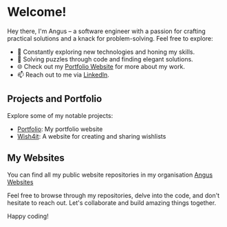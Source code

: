 # Welcome!

Hey there, I'm Angus – a software engineer with a passion for crafting practical solutions and a knack for problem-solving. Feel free to explore:

- 🚀 Constantly exploring new technologies and honing my skills.
- 🧩 Solving puzzles through code and finding elegant solutions.
- 🌐 Check out my [Portfolio Website](https://angusgoody.com) for more about my work.
- 📫 Reach out to me via [LinkedIn](https://www.linkedin.com/in/angusgoody).

## Projects and Portfolio

Explore some of my notable projects:

- [Portfolio](https://github.com/angus-websites/portfolio): My portfolio website
- [Wish4it](https://github.com/angus-websites/wish4it): A website for creating and sharing wishlists

## My Websites

You can find all my public website repositories in my organisation [Angus Websites](https://github.com/angus-websites)

Feel free to browse through my repositories, delve into the code, and don't hesitate to reach out. Let's collaborate and build amazing things together.

Happy coding!


<!--
**angusgoody/angusgoody** is a ✨ _special_ ✨ repository because its `README.md` (this file) appears on your GitHub profile.

Here are some ideas to get you started:

- 🔭 I’m currently working on ...
- 🌱 I’m currently learning ...
- 👯 I’m looking to collaborate on ...
- 🤔 I’m looking for help with ...
- 💬 Ask me about ...
- 📫 How to reach me: ...
- 😄 Pronouns: ...
- ⚡ Fun fact: ...
-->

